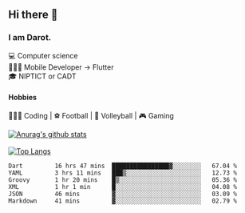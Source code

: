 ## Hi there 👋

### I am Darot.

💻 Computer science <br>
🧑🏻‍💻 Mobile Developer -> Flutter<br>
🎓 NIPTICT or CADT<br>

#### Hobbies 
🧑🏻‍💻 Coding  |  ⚽️ Football | 🏐 Volleyball | 🎮 Gaming<br>

<!-- [![Darot's GitHub stats](https://github-readme-stats.vercel.app/api?username=darot-chen)](https://github.com/darot-chen/github-readme-stats) -->
<!--
**darot-chen/darot-chen** is a ✨ _special_ ✨ repository because its `README.md` (this file) appears on your GitHub profile.

Here are some ideas to get you started:

- 🔭 I’m currently working on ...
- 🌱 I’m currently learning ...
- 👯 I’m looking to collaborate on ...
- 🤔 I’m looking for help with ...
- 💬 Ask me about ...
- 📫 How to reach me: ...
- 😄 Pronouns: ...
- ⚡ Fun fact: ...
-->

[![Anurag's github stats](https://github-readme-stats.vercel.app/api?username=darot-chen&count_private=true&theme=cobalt&show_icons=true)](https://github.com/darot-chen)
</br>
</br>
[![Top Langs](https://github-readme-stats.vercel.app/api/top-langs/?username=darot-chen&layout=compact&theme=cobalt)](https://github.com/darot-chen/)


<!--START_SECTION:waka-->

```text
Dart         16 hrs 47 mins  ████████████████▓░░░░░░░░   67.04 %
YAML         3 hrs 11 mins   ███▒░░░░░░░░░░░░░░░░░░░░░   12.73 %
Groovy       1 hr 20 mins    █▒░░░░░░░░░░░░░░░░░░░░░░░   05.36 %
XML          1 hr 1 min      █░░░░░░░░░░░░░░░░░░░░░░░░   04.08 %
JSON         46 mins         ▓░░░░░░░░░░░░░░░░░░░░░░░░   03.09 %
Markdown     41 mins         ▓░░░░░░░░░░░░░░░░░░░░░░░░   02.79 %
```

<!--END_SECTION:waka-->
